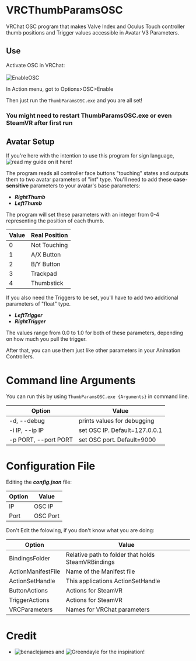# VRCThumbParamsOSC
VRChat OSC program that makes Valve Index and Oculus Touch controller thumb positions and Trigger values accessible in Avatar V3 Parameters.

## Use

Activate OSC in VRChat: <br/><br/>
![EnableOSC](https://user-images.githubusercontent.com/43730681/172059335-db3fd6f9-86ae-4f6a-9542-2a74f47ff826.gif)

In Action menu, got to Options>OSC>Enable <br/>

Then just run the ```ThumbParamsOSC.exe``` and you are all set! <br/>
### You might need to restart ThumbParamsOSC.exe or even SteamVR after first run

## Avatar Setup

If you're here with the intention to use this program for sign language, ![read my guide on it here!](https://github.com/I5UCC/VRC-ASL_Gestures)

The program reads all controller face buttons "touching" states and outputs them to two avatar parameters of "int" type.
You'll need to add these **case-sensitive** parameters to your avatar's base parameters:

- ***RightThumb***
- ***LeftThumb***

The program will set these parameters with an integer from 0-4 representing the position of each thumb.

| Value | Real Position |
| ----- | ------------- |
| 0     | Not Touching  |
| 1     | A/X Button      |
| 2     | B/Y Button      |
| 3     | Trackpad      |
| 4     | Thumbstick    |

If you also need the Triggers to be set, you'll have to add two additional parameters of "float" type.

- ***LeftTrigger***
- ***RightTrigger***

The values range from 0.0 to 1.0 for both of these parameters, depending on how much you pull the trigger.

After that, you can use them just like other parameters in your Animation Controllers.

# Command line Arguments
You can run this by using ```ThumbParamsOSC.exe {Arguments}``` in command line.

| Option | Value |
| ----- | ------------- |
| -d, --debug     | prints values for debugging |
| -i IP, --ip IP    | set OSC IP. Default=127.0.0.1  |
| -p PORT, --port PORT    | set OSC port. Default=9000      |

# Configuration File

Editing the ***config.json*** file:

| Option | Value |
| ----- | ------------- |
| IP | OSC IP |
| Port | OSC Port |

Don't Edit the folowing, if you don't know what you are doing:

| Option | Value |
| ----- | ------------- |
| BindingsFolder | Relative path to folder that holds SteamVRBindings  |
| ActionManifestFile | Name of the Manifest file |
| ActionSetHandle | This applications ActionSetHandle |
| ButtonActions | Actions for SteamVR |
| TriggerActions | Actions for SteamVR |
| VRCParameters | Names for VRChat parameters |

# Credit
- ![benaclejames](https://github.com/benaclejames) and ![Greendayle](https://github.com/Greendayle) for the inspiration!
